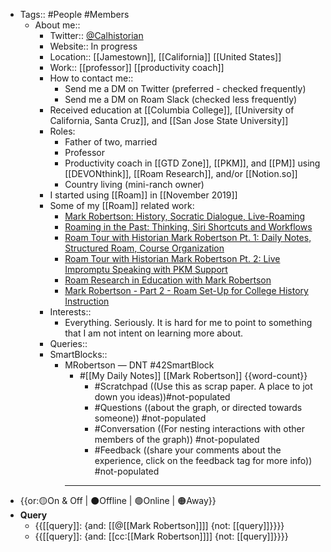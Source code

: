 - Tags:: #People #Members
    - About me:: 
        - Twitter:: [@Calhistorian](https://www.twitter.com/calhistorian) 
        - Website:: In progress
        - Location:: [[Jamestown]], [[California]] [[United States]]
        - Work:: [[professor]] [[productivity coach]] 
        - How to contact me::
            - Send me a DM on Twitter (preferred - checked frequently)
            - Send me a DM on Roam Slack (checked less frequently)
        - Received education at [[Columbia College]], [[University of California, Santa Cruz]], and [[San Jose State University]]
        - Roles:
            - Father of two, married
            - Professor
            - Productivity coach in [[GTD Zone]], [[PKM]], and [[PM]] using [[DEVONthink]], [[Roam Research]], and/or [[Notion.so]]
            - Country living (mini-ranch owner)
        - I started using [[Roam]] in [[November 2019]]
        - Some of my [[Roam]] related work:
            - [Mark Robertson: History, Socratic Dialogue, Live-Roaming](https://www.buzzsprout.com/1194506/4875515)
            - [Roaming in the Past: Thinking, Siri Shortcuts and Workflows](https://www.roambrain.com/roaming-in-the-past/)
            - [Roam Tour with Historian Mark Robertson Pt. 1: Daily Notes, Structured Roam, Course Organization](https://youtu.be/O3Chd8ECy2A)
            - [Roam Tour with Historian Mark Robertson Pt. 2: Live Impromptu Speaking with PKM Support](https://youtu.be/cO_z04mfG90)
            - [Roam Research in Education with Mark Robertson](https://youtu.be/bSbuOPgHL3E)
            - [Mark Robertson - Part 2 - Roam Set-Up for College History Instruction](https://youtu.be/_QJ6Nt2r_xg)
        - Interests::
            - Everything. Seriously. It is hard for me to point to something that I am not intent on learning more about. 
        - Queries::
        - SmartBlocks::
            - MRobertson — DNT #42SmartBlock
                - #[[My Daily Notes]] [[Mark Robertson]] {{word-count}}
                    - #Scratchpad ((Use this as scrap paper. A place to jot down you ideas))#not-populated
                    - #Questions ((about the graph, or directed towards someone)) #not-populated
                    - #Conversation ((For nesting interactions with other members of the graph)) #not-populated
                    - #Feedback ((share your comments about the experience, click on the feedback tag for more info)) #not-populated
                - ---
- {{or:🟡On & Off | ⚫️Offline | 🟢Online | 🟠Away}}
- **Query**
    - {{[[query]]: {and: [[@[[Mark Robertson]]]] {not: [[query]]}}}}
    - {{[[query]]: {and: [[cc:[[Mark Robertson]]]] {not: [[query]]}}}}
